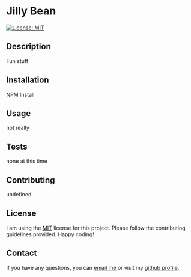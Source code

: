 # Jilly Bean
  [![License: MIT](https://img.shields.io/badge/License-MIT-yellow.svg)](https://opensource.org/licenses/MIT)

  ## Description
  Fun stuff

  ## Installation
  NPM Install
  
  ## Usage
  not really
    
  ## Tests
  none at this time

  ## Contributing
  undefined
  
  ## License 
  I am using the [MIT](https://opensource.org/licenses/MIT) license for this project. Please follow the contributing guidelines provided. Happy coding!
    
  
  ## Contact
  If you have any questions, you can [email me](none@google.com) or visit my [github profile](https://github.com/breehall). 
